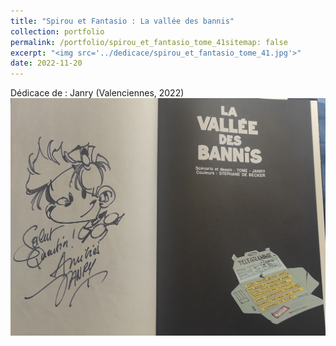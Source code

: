 ```yaml
---
title: "Spirou et Fantasio : La vallée des bannis"
collection: portfolio
permalink: /portfolio/spirou_et_fantasio_tome_41sitemap: false
excerpt: "<img src='../dedicace/spirou_et_fantasio_tome_41.jpg'>"
date: 2022-11-20
---
```


Dédicace de : Janry (Valenciennes, 2022)
<img src='../dedicace/spirou_et_fantasio_tome_41.jpg'>